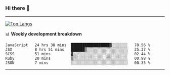 ### Hi there 👋

-------
[![Top Langs](https://github-readme-stats.vercel.app/api/top-langs/?username=ashish-r)](https://github.com/anuraghazra/github-readme-stats)

📊 **Weekly development breakdown**
<!--START_SECTION:waka-->
```text
JavaScript   24 hrs 38 mins  █████████████████▓░░░░░░░   70.56 % 
JSX          8 hrs 51 mins   ██████▒░░░░░░░░░░░░░░░░░░   25.37 % 
SCSS         51 mins         ▓░░░░░░░░░░░░░░░░░░░░░░░░   02.44 % 
Ruby         20 mins         ▒░░░░░░░░░░░░░░░░░░░░░░░░   00.98 % 
JSON         7 mins          ░░░░░░░░░░░░░░░░░░░░░░░░░   00.35 % 
```
<!--END_SECTION:waka-->
-------

<!--
**ashish-r/ashish-r** is a ✨ _special_ ✨ repository because its `README.md` (this file) appears on your GitHub profile.

Here are some ideas to get you started:

- 🔭 I’m currently working on ...
- 🌱 I’m currently learning ...
- 👯 I’m looking to collaborate on ...
- 🤔 I’m looking for help with ...
- 💬 Ask me about ...
- 📫 How to reach me: ...
- 😄 Pronouns: ...
- ⚡ Fun fact: ...
-->
